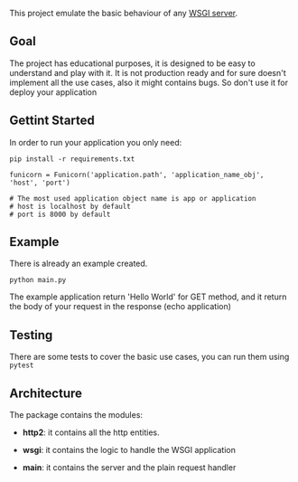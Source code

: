 This project emulate the basic behaviour of any [WSGI server](https://medium.com/@juanbenito.pr/explaining-wsgi-and-python-applications-25478dc6c696). 


## Goal

The project has educational purposes, it is designed to be easy to understand and play with it. It is not production ready and for sure doesn't implement all the use cases, also it might contains bugs. 
So don't use it for deploy your application 

## Gettint Started

In order to run your application you only need:

`pip install -r requirements.txt`



```
funicorn = Funicorn('application.path', 'application_name_obj', 'host', 'port')

# The most used application object name is app or application
# host is localhost by default
# port is 8000 by default

```

## Example

There is already an example created.

 `python main.py`
 
The example application return 'Hello World' for GET method, and it return the body of your request in the response (echo application)

## Testing

There are some tests to cover the basic use cases, you can run them using `pytest`


## Architecture

The package contains the modules:

- **http2**: it contains all the http entities.

- **wsgi**: it contains the logic to handle the WSGI application

- **main**: it contains the server and the plain request handler

